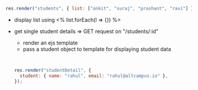 
  ```js
  res.render("students", { list: ["ankit", "suraj", "prashant", "ravi"] });

  ```

  - display list using <% list.forEach(l => {}) %>

- get single student details => GET request on "/students/:id"
  - render an ejs template
  - pass a student object to template for displaying student data

  ```js

  
  res.render("studentDetail", {
    student: { name: "rahul", email: "rahul@altcampus.io" },
  });

  ```
